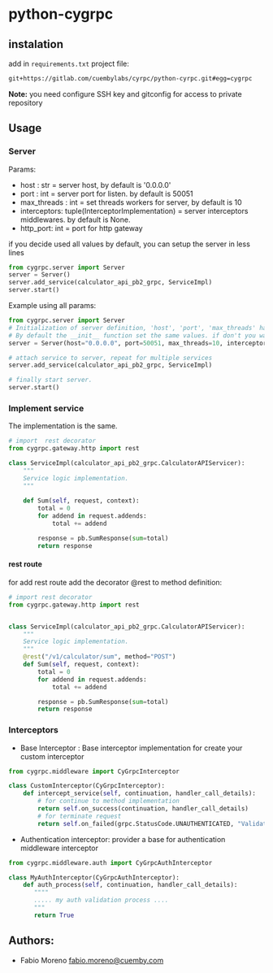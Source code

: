 # python-cygrpc

## instalation

add in `requirements.txt` project file:
```requirements.txt
git+https://gitlab.com/cuembylabs/cyrpc/python-cyrpc.git#egg=cygrpc
```
**Note:** you need configure SSH key and gitconfig for access to private repository


## Usage

### Server
Params:

* host : str =  server host, by default is '0.0.0.0'
* port : int = server port for listen. by default is 50051
* max_threads : int =  set threads workers for server, by default is 10
* interceptors: tuple(InterceptorImplementation) = server interceptors middlewares. by default is None.
* http_port: int = port for http gateway 

if you decide used all values by default, you can setup the server in less lines
```python
from cygrpc.server import Server
server = Server()
server.add_service(calculator_api_pb2_grpc, ServiceImpl)
server.start()
```

Example using all params:
```python
from cygrpc.server import Server
# Initialization of server definition, 'host', 'port', 'max_threads' has be optionals.
# By default the __init__ function set the same values. if don't you wanna set interceptors only remove the param
server = Server(host="0.0.0.0", port=50051, max_threads=10, interceptors=(MyAuthInterceptor(),))

# attach service to server, repeat for multiple services
server.add_service(calculator_api_pb2_grpc, ServiceImpl)

# finally start server.
server.start()
```


### Implement service 
The implementation is the same.

```python
# import  rest decorator
from cygrpc.gateway.http import rest

class ServiceImpl(calculator_api_pb2_grpc.CalculatorAPIServicer):
    """
    Service logic implementation.
    """
    
    def Sum(self, request, context):
        total = 0
        for addend in request.addends:
            total += addend

        response = pb.SumResponse(sum=total)
        return response
```

#### rest route

for add rest route add the decorator @rest to method definition:

```python
# import rest decorator
from cygrpc.gateway.http import rest


class ServiceImpl(calculator_api_pb2_grpc.CalculatorAPIServicer):
    """
    Service logic implementation.
    """
    @rest("/v1/calculator/sum", method="POST")
    def Sum(self, request, context):
        total = 0
        for addend in request.addends:
            total += addend

        response = pb.SumResponse(sum=total)
        return response
```


### Interceptors

- Base Interceptor : Base interceptor implementation for create your custom interceptor

```python
from cygrpc.middleware import CyGrpcInterceptor

class CustomInterceptor(CyGrpcInterceptor):
    def intercept_service(self, continuation, handler_call_details):
        # for continue to method implementation  
        return self.on_success(continuation, handler_call_details)
        # for terminate request
        return self.on_failed(grpc.StatusCode.UNAUTHENTICATED, "Validate authentication failed.")

```

- Authentication interceptor: provider a base for authentication middleware interceptor

```python
from cygrpc.middleware.auth import CyGrpcAuthInterceptor

class MyAuthInterceptor(CyGrpcAuthInterceptor):
    def auth_process(self, continuation, handler_call_details):
       """"
       ..... my auth validation process ....
       """
       return True
``` 


## Authors:
- Fabio Moreno <fabio.moreno@cuemby.com>